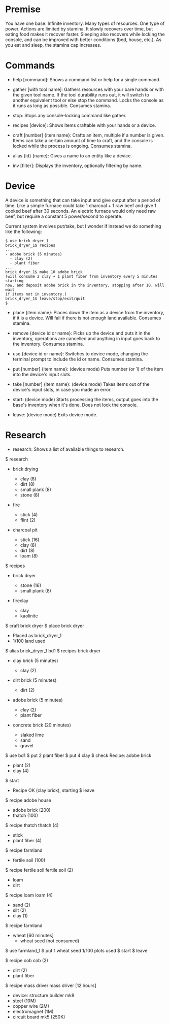 # Premise

You have one base. Infinite inventory. Many types of resources. One type of
power. Actions are limited by stamina. It slowly recovers over time, but
eating food makes it recover faster. Sleeping also recovers while locking the
console, and can be improved with better conditions (bed, house, etc.). As you
eat and sleep, the stamina cap increases.

# Commands

- help [command]: Shows a command list or help for a single command.

- gather [with tool name]: Gathers resources with your bare hands or with the
  given tool name. If the tool durability runs out, it will switch to another
  equivalent tool or else stop the command. Locks the console as it runs as long
  as possible. Consumes stamina.

- stop: Stops any console-locking command like gather.

- recipes [device]: Shows items craftable with your hands or a device.

- craft [number] {item name}: Crafts an item, multiple if a number is given.
  Items can take a certain amount of time to craft, and the console is locked
  while the process is ongoing. Consumes stamina.

- alias {id} {name}: Gives a name to an entity like a device.

- inv [filter]: Displays the inventory, optionally filtering by name.

# Device

A device is something that can take input and give output after a period of 
time. Like a simple furnace could take 1 charcoal + 1 raw beef and give 1 
cooked beef after 30 seconds. An electric furnace would only need raw beef, but 
require a constant 5 power/second to operate.

Current system involves put/take, but I wonder if instead we do something
like the following:

```
$ use brick_dryer_1
brick_dryer_1$ recipes
...
- adobe brick (5 minutes)
  - clay (2)
  - plant fiber
...
brick_dryer_1$ make 10 adobe brick
(will consume 2 clay + 1 plant fiber from inventory every 5 minutes starting
now, and deposit adobe brick in the inventory, stopping after 10. will wait
if items not in inventory.)
brick_dryer_1$ leave/stop/exit/quit
$
```


- place {item name}: Places down the item as a device from the inventory, if it
  is a device. Will fail if there is not enough land available. Consumes
  stamina.

- remove {device id or name}: Picks up the device and puts it in the inventory,
  operations are cancelled and anything in input goes back to the inventory.
  Consumes stamina.

- use {device id or name}: Switches to device mode, changing the terminal
  prompt to include the id or name. Consumes stamina.

- put [number] {item name}: (device mode) Puts number (or 1) of the item into
  the device's input slots.

- take [number] {item name}: (device mode) Takes items out of the device's
  input slots, in case you made an error.

- start: (device mode) Starts processing the items, output goes into the base's
  inventory when it's done. Does not lock the console.

- leave: (device mode) Exits device mode.

# Research

- research: Shows a list of available things to research.

$ research

- brick drying
  - clay (8)
  - dirt (8)
  - small plank (8)
  - stone (8)

- fire
  - stick (4)
  - flint (2)

- charcoal pit
  - stick (16)
  - clay (8)
  - dirt (8)
  - loam (8)

$ recipes

- brick dryer
  - stone (16)
  - small plank (8)

- fireclay
  - clay
  - kaolinite

$ craft brick dryer
$ place brick dryer

- Placed as brick_dryer_1
- 1/100 land used

$ alias brick_dryer_1 bd1
$ recipes brick dryer

- clay brick (5 minutes)
  - clay (2)

- dirt brick (5 minutes)
  - dirt (2)

- adobe brick (5 minutes)
  - clay (2)
  - plant fiber

- concrete brick (20 minutes)
  - slaked lime
  - sand
  - gravel

$ use bd1
$ put 2 plant fiber
$ put 4 clay
$ check
Recipe: adobe brick
- plant (2)
- clay (4)

$ start
- Recipe OK (clay brick), starting
$ leave

$ recipe adobe house
- adobe brick (200)
- thatch (100)

$ recipe thatch
thatch (4)
- stick
- plant fiber (4)

$ recipe farmland
- fertile soil (100)

$ recipe fertile soil
fertile soil (2)
- loam
- dirt

$ recipe loam
loam (4)
- sand (2)
- silt (2)
- clay (1)

$ recipe farmland

- wheat [60 minutes]
  - wheat seed (not consumed)

$ use farmland_1
$ put 1 wheat seed
1/100 plots used
$ start
$ leave

$ recipe cob
cob (2)
- dirt (2)
- plant fiber

$ recipe mass driver
mass driver [12 hours]
- device: structure builder mk8
- steel (10M)
- copper wire (2M)
- electromagnet (1M)
- circuit board mk5 (250K)